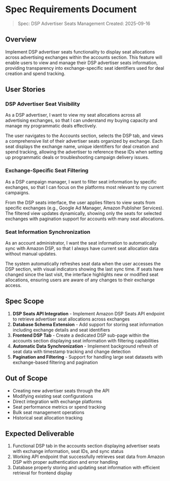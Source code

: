 # Spec Requirements Document

> Spec: DSP Advertiser Seats Management
> Created: 2025-09-16

## Overview

Implement DSP advertiser seats functionality to display seat allocations across advertising exchanges within the accounts section. This feature will enable users to view and manage their DSP advertiser seats information, providing transparency into exchange-specific seat identifiers used for deal creation and spend tracking.

## User Stories

### DSP Advertiser Seat Visibility

As a DSP advertiser, I want to view my seat allocations across all advertising exchanges, so that I can understand my buying capacity and manage my programmatic deals effectively.

The user navigates to the Accounts section, selects the DSP tab, and views a comprehensive list of their advertiser seats organized by exchange. Each seat displays the exchange name, unique identifiers for deal creation and spend tracking, allowing the advertiser to reference these IDs when setting up programmatic deals or troubleshooting campaign delivery issues.

### Exchange-Specific Seat Filtering

As a DSP campaign manager, I want to filter seat information by specific exchanges, so that I can focus on the platforms most relevant to my current campaigns.

From the DSP seats interface, the user applies filters to view seats from specific exchanges (e.g., Google Ad Manager, Amazon Publisher Services). The filtered view updates dynamically, showing only the seats for selected exchanges with pagination support for accounts with many seat allocations.

### Seat Information Synchronization

As an account administrator, I want the seat information to automatically sync with Amazon DSP, so that I always have current seat allocation data without manual updates.

The system automatically refreshes seat data when the user accesses the DSP section, with visual indicators showing the last sync time. If seats have changed since the last visit, the interface highlights new or modified seat allocations, ensuring users are aware of any changes to their exchange access.

## Spec Scope

1. **DSP Seats API Integration** - Implement Amazon DSP Seats API endpoint to retrieve advertiser seat allocations across exchanges
2. **Database Schema Extension** - Add support for storing seat information including exchange details and seat identifiers
3. **Frontend DSP Tab** - Create a dedicated DSP sub-page within the accounts section displaying seat information with filtering capabilities
4. **Automatic Data Synchronization** - Implement background refresh of seat data with timestamp tracking and change detection
5. **Pagination and Filtering** - Support for handling large seat datasets with exchange-based filtering and pagination

## Out of Scope

- Creating new advertiser seats through the API
- Modifying existing seat configurations
- Direct integration with exchange platforms
- Seat performance metrics or spend tracking
- Bulk seat management operations
- Historical seat allocation tracking

## Expected Deliverable

1. Functional DSP tab in the accounts section displaying advertiser seats with exchange information, seat IDs, and sync status
2. Working API endpoint that successfully retrieves seat data from Amazon DSP with proper authentication and error handling
3. Database properly storing and updating seat information with efficient retrieval for frontend display